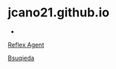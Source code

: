 # jcano21.github.io
-
[Reflex Agent](https://jcano21.github.io/artificial_intelligence_js/reflex_agent.html)

[Bsuqieda](https://jcano21.github.io/artificial_intelligence_js/02_breadth_depth_search.html)

